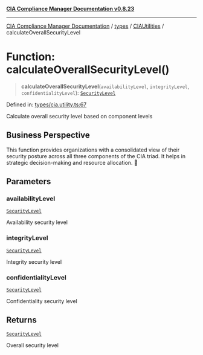 [**CIA Compliance Manager Documentation v0.8.23**](../../../../README.md)

***

[CIA Compliance Manager Documentation](../../../../modules.md) / [types](../../../README.md) / [CIAUtilities](../README.md) / calculateOverallSecurityLevel

# Function: calculateOverallSecurityLevel()

> **calculateOverallSecurityLevel**(`availabilityLevel`, `integrityLevel`, `confidentialityLevel`): [`SecurityLevel`](../../../cia/type-aliases/SecurityLevel.md)

Defined in: [types/cia.utility.ts:67](https://github.com/Hack23/cia-compliance-manager/blob/55488ba3ac0003e4435eb3634b6ab6e9b8b05a9b/src/types/cia.utility.ts#L67)

Calculate overall security level based on component levels

## Business Perspective

This function provides organizations with a consolidated view of their 
security posture across all three components of the CIA triad.
It helps in strategic decision-making and resource allocation. 💼

## Parameters

### availabilityLevel

[`SecurityLevel`](../../../cia/type-aliases/SecurityLevel.md)

Availability security level

### integrityLevel

[`SecurityLevel`](../../../cia/type-aliases/SecurityLevel.md)

Integrity security level

### confidentialityLevel

[`SecurityLevel`](../../../cia/type-aliases/SecurityLevel.md)

Confidentiality security level

## Returns

[`SecurityLevel`](../../../cia/type-aliases/SecurityLevel.md)

Overall security level
